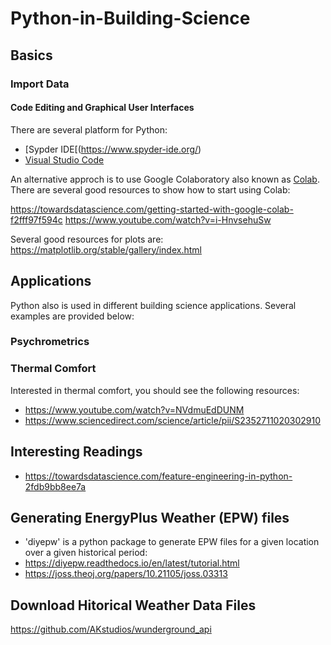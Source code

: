 # Python-in-Building-Science

## Basics

### Import Data


#### Code Editing and Graphical User Interfaces
There are several platform for Python: 
* [Sypder IDE[(https://www.spyder-ide.org/)
* [Visual Studio Code](https://code.visualstudio.com/)

An alternative approch is to use Google Colaboratory also known as [Colab](https://colab.research.google.com/). There are several good resources to show how to start using Colab:

https://towardsdatascience.com/getting-started-with-google-colab-f2fff97f594c
https://www.youtube.com/watch?v=i-HnvsehuSw

Several good resources for plots are:
https://matplotlib.org/stable/gallery/index.html


## Applications 
Python also is used in different building science applications. Several examples are provided below:

### Psychrometrics


### Thermal Comfort
Interested in thermal comfort, you should see the following resources: 
* https://www.youtube.com/watch?v=NVdmuEdDUNM
* https://www.sciencedirect.com/science/article/pii/S2352711020302910


## Interesting Readings
* https://towardsdatascience.com/feature-engineering-in-python-2fdb9bb8ee7a

## Generating EnergyPlus Weather (EPW) files 
* 'diyepw' is a python package to generate EPW files for a given location over a given historical period:
* https://diyepw.readthedocs.io/en/latest/tutorial.html
* https://joss.theoj.org/papers/10.21105/joss.03313

## Download Hitorical Weather Data Files
https://github.com/AKstudios/wunderground_api


